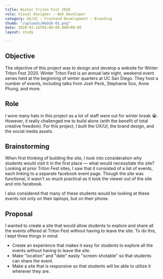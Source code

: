 ```yaml
---
title: Winter Triton Fest 2020
role: Visual Designer — Web Developer
category: UX/UI — Frontend Development — Branding
thumb: "/uploads/WebUX-01.png"
date: 2020-01-16T04:00:00.000+00:00
layout: study

---
```

## Objective

The objective of this project was to design and develop a website for Winter Triton Fest 2020. Winter Triton Fest is an annual late night, weekend event series held at the beginning of winter quarters at UC San Diego. They host a number of events, including talks from Josh Peck, Stephanie Soo, Anne Phung, and more.

## Role

I wore many hats in this project as a lot of staff were out for winter break 😭. However, it really challenged me to build alone (with the benefit of total creative freedom). For this project, I built the UX/UI, the brand design, and the social media assets.

## Brainstorming

When first thinking of building the site, I took into consideration why students would visit it in the first place — what would necessitate the site? Looking at prior Triton Fest sites, I saw that it consisted of a list of events, each linking to a separate facebook event page. Though the site was functional, it wasn't so much practical as it took the viewer out of the site and into facebook.

I also considered that many of these students would be looking at these events not only on their laptops, but on their phone.

## Proposal

I wanted to create a site that would allow students to explore and share all the events offered at Triton Fest without having to leave the site. To do this, I kept three things in mind:

* Create an experience that makes it easy for students to explore all the events without having to leave the site.
* Make "location" and "date" easily "screen-shotable" so that students can share the event.
* Make a site that is responsive so that students will be able to utilize it wherever they are.